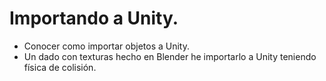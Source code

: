 # Importando a Unity.

- Conocer como importar objetos a Unity.
- Un dado con texturas hecho en Blender he importarlo a Unity teniendo física de colisión.
